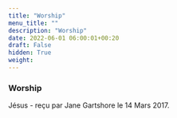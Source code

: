 ```yaml
---
title: "Worship"
menu_title: ""
description: "Worship"
date: 2022-06-01 06:00:01+00:20
draft: False
hidden: True
weight:
---
```

### Worship

Jésus - reçu par Jane Gartshore le 14 Mars 2017.



